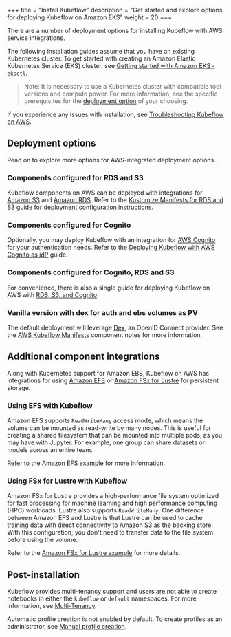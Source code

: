 +++
title = "Install Kubeflow"
description = "Get started and explore options for deploying Kubeflow on Amazon EKS"
weight = 20
+++

There are a number of deployment options for installing Kubeflow with AWS service integrations.

The following installation guides assume that you have an existing Kubernetes cluster. To get started with creating an Amazon Elastic Kubernetes Service (EKS) cluster, see [Getting started with Amazon EKS - `eksctl`](https://docs.aws.amazon.com/eks/latest/userguide/getting-started-eksctl.html). 

> Note: It is necessary to use a Kubernetes cluster with compatible tool versions and compute power. For more information, see the specific prerequisites for the [deployment option](https://github.com/awslabs/kubeflow-manifests/tree/v1.3-branch/distributions/aws/examples) of your choosing.

If you experience any issues with installation, see [Troubleshooting Kubeflow on AWS](/docs/distributions/aws/troubleshooting-aws).

## Deployment options

Read on to explore more options for AWS-integrated deployment options. 

### Components configured for RDS and S3

Kubeflow components on AWS can be deployed with integrations for [Amazon S3](https://aws.amazon.com/s3/) and [Amazon RDS](https://aws.amazon.com/rds/). Refer to the [Kustomize Manifests for RDS and S3](https://github.com/awslabs/kubeflow-manifests/tree/v1.3-branch/distributions/aws/examples/rds-s3) guide for deployment configuration instructions.

### Components configured for Cognito 

Optionally, you may deploy Kubeflow with an integration for [AWS Cognito](https://aws.amazon.com/cognito/) for your authentication needs. Refer to the [Deploying Kubeflow with AWS Cognito as idP](https://github.com/awslabs/kubeflow-manifests/tree/v1.3-branch/distributions/aws/examples/cognito) guide.

### Components configured for Cognito, RDS and S3

For convenience, there is also a single guide for deploying Kubeflow on AWS with [RDS, S3, and Cognito](https://github.com/awslabs/kubeflow-manifests/tree/v1.3-branch/distributions/aws/examples/cognito-rds-s3).

### Vanilla version with dex for auth and ebs volumes as PV

The default deployment will leverage [Dex](https://dexidp.io/), an OpenID Connect provider. See the [AWS Kubeflow Manifests](https://github.com/awslabs/kubeflow-manifests#dex) component notes for more information.

## Additional component integrations

Along with Kubernetes support for Amazon EBS, Kubeflow on AWS has integrations for using [Amazon EFS](https://aws.amazon.com/efs/) or [Amazon FSx for Lustre](https://aws.amazon.com/fsx/lustre/) for persistent storage.

### Using EFS with Kubeflow

Amazon EFS supports `ReadWriteMany` access mode, which means the volume can be mounted as read-write by many nodes. This is useful for creating a shared filesystem that can be mounted into multiple pods, as you may have with Jupyter. For example, one group can share datasets or models across an entire team.

Refer to the [Amazon EFS example](https://github.com/awslabs/kubeflow-manifests/tree/v1.3-branch/distributions/aws/examples/storage/efs) for more information.

### Using FSx for Lustre with Kubeflow

Amazon FSx for Lustre provides a high-performance file system optimized for fast processing for machine learning and high performance computing (HPC) workloads.  Lustre also supports `ReadWriteMany`. One difference between Amazon EFS and Lustre is that Lustre can be used to cache training data with direct connectivity to Amazon S3 as the backing store. With this configuration, you don't need to transfer data to the file system before using the volume.

Refer to the [Amazon FSx for Lustre example](https://github.com/awslabs/kubeflow-manifests/tree/v1.3-branch/distributions/aws/examples/storage/fsx-for-lustre) for more details.

## Post-installation

Kubeflow provides multi-tenancy support and users are not able to create notebooks in either the `kubeflow` or `default` namespaces. For more information, see [Multi-Tenancy](https://www.kubeflow.org/docs/components/multi-tenancy/). 

Automatic profile creation is not enabled by default. To create profiles as an administrator, see [Manual profile creation](https://www.kubeflow.org/docs/components/multi-tenancy/getting-started/#manual-profile-creation).


